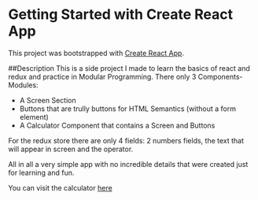 # Getting Started with Create React App

This project was bootstrapped with [Create React App](https://github.com/facebook/create-react-app).

##Description
This is a side project I made to learn the basics of react and redux and practice in Modular Programming.
There only 3 Components-Modules:
 - A Screen Section
 - Buttons that are trully buttons for HTML Semantics (without a form element)
 - A Calculator Component that contains a Screen and Buttons

For the redux store there are only 4 fields: 2 numbers fields, the text that will appear in screen and the operator.

All in all a very simple app with no incredible details that were created just for learning and fun.

You can visit the calculator [here](https://aristidis13.github.io/react-calculator/)
